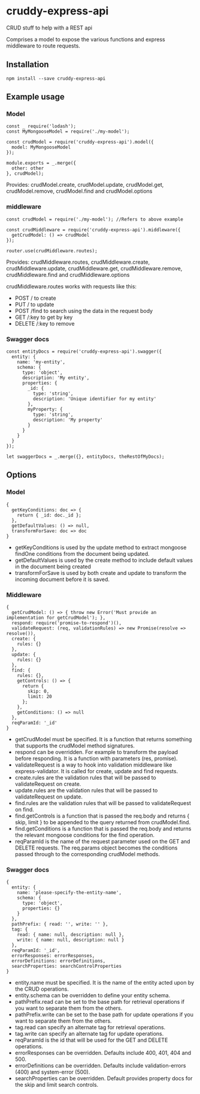 # cruddy-express-api
CRUD stuff to help with a REST api

Comprises a model to expose the various functions and express middleware to route requests.

## Installation

    npm install --save cruddy-express-api

## Example usage

### Model

    const _ require('lodash');
    const MyMongooseModel = require('./my-model');

    const crudModel = require('cruddy-express-api').model({
      model: MyMongooseModel
    });
    
    module.exports = _.merge({
      other: other
    }, crudModel);

Provides: crudModel.create, crudModel.update, crudModel.get, crudModel.remove, crudModel.find and crudModel.options

### middleware

    const crudModel = require('./my-model'); //Refers to above example

    const crudMiddleware = require('cruddy-express-api').middleware({
      getCrudModel: () => crudModel
    });

    router.use(crudMiddleware.routes);

Provides: crudMiddleware.routes, crudMiddleware.create, crudMiddleware.update, crudMiddleware.get, crudMiddleware.remove, crudMiddleware.find and crudMiddleware.options

crudMiddleware.routes works with requests like this:
* POST / to create
* PUT / to update
* POST /find to search using the data in the request body
* GET /:key to get by key
* DELETE /:key to remove

### Swagger docs

    const entityDocs = require('cruddy-express-api').swagger({
      entity: {
        name: 'my-entity',
        schema: {
          type: 'object',
          description: 'My entity',
          properties: {
            _id: {
              type: 'string',
              description: 'Unique identifier for my entity'
            },
            myProperty: {
              type: 'string',
              description: 'My property'
            }
          }
        }
      }
    });

    let swaggerDocs = _.merge({}, entityDocs, theRestOfMyDocs);

## Options

### Model

    {
      getKeyConditions: doc => { 
        return { _id: doc._id }; 
      },
      getDefaultValues: () => null,
      transformForSave: doc => doc
    }

* getKeyConditions is used by the update method to extract mongoose findOne conditions from the document being updated.
* getDefaultValues is used by the create method to include default values in the document being created
* transformForSave is used by both create and update to transform the incoming document before it is saved.

### Middleware

    {
      getCrudModel: () => { throw new Error('Must provide an implementation for getCrudModel'); },
      respond: require('promise-to-respond')(),
      validateRequest: (req, validationRules) => new Promise(resolve => resolve()),
      create: {
        rules: {}
      },
      update: {
        rules: {}
      },
      find: {
        rules: {},
        getControls: () => {
          return {
            skip: 0,
            limit: 20
          };
        },
        getConditions: () => null
      },
      reqParamId: '_id'
    }

* getCrudModel must be specified. It is a function that returns something that supports the crudModel method signatures.
* respond can be overridden. For example to transform the payload before responding. It is a function with parameters (res, promise).
* validateRequest is a way to hook into validation middleware like express-validator. It is called for create, update and find requests.
* create.rules are the validation rules that will be passed to validateRequest on create.
* update.rules are the validation rules that will be passed to validateRequest on update.
* find.rules are the validation rules that will be passed to validateRequest on find.
* find.getControls is a function that is passed the req.body and returns { skip, limit } to be appended to the query returned from crudModel.find.
* find.getConditions is a function that is passed the req.body and returns the relevant mongoose conditions for the find operation.
* reqParamId is the name of the request parameter used on the GET and DELETE requests. 
  The req.params object becomes the conditions passed through to the corresponding crudModel methods. 

### Swagger docs

    {
      entity: {
        name: 'please-specify-the-entity-name',
        schema: {
          type: 'object',
          properties: {} 
        }
      },
      pathPrefix: { read: '', write: '' },
      tag: {
        read: { name: null, description: null },
        write: { name: null, description: null }
      },
      reqParamId: '_id',
      errorResponses: errorResponses,
      errorDefinitions: errorDefinitions,
      searchProperties: searchControlProperties
    }

* entity.name must be specified. It is the name of the entity acted upon by the CRUD operations.
* entity.schema can be overridden to define your entity schema.
* pathPrefix.read can be set to the base path for retrieval operations if you want to separate them from the others.
* pathPrefix.write can be set to the base path for update operations if you want to separate them from the others.
* tag.read can specify an alternate tag for retrieval operations.
* tag.write can specify an alternate tag for update operations.
* reqParamId is the id that will be used for the GET and DELETE operations.
* errorResponses can be overridden. Defaults include 400, 401, 404 and 500.
* errorDefinitions can be overridden. Defaults include validation-errors (400) and system-error (500).
* searchProperties can be overridden. Default provides property docs for the skip and limit search controls.